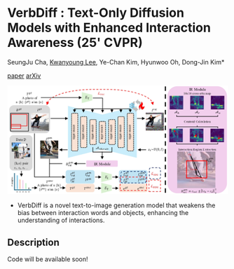 # VerbDiff : Text-Only Diffusion Models with Enhanced Interaction Awareness (25' CVPR)

SeungJu Cha, [Kwanyoung Lee](https://github.com/mobled37), Ye-Chan Kim,
Hyunwoo Oh, Dong-Jin Kim*

[paper]()
[arXiv](https://arxiv.org/abs/2503.16406)

![Teaser figure](figure/pipeline.jpg)

- VerbDiff is a novel text-to-image generation model that weakens the bias between interaction words and objects, enhancing the understanding of interactions.

## Description

Code will be available soon!
